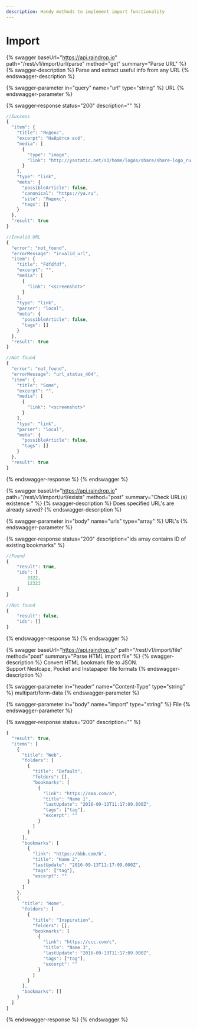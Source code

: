 ```yaml
---
description: Handy methods to implement import functionality
---
```


# Import

{% swagger baseUrl="https://api.raindrop.io" path="/rest/v1/import/url/parse" method="get" summary="Parse URL" %}
{% swagger-description %}
Parse and extract useful info from any URL
{% endswagger-description %}

{% swagger-parameter in="query" name="url" type="string" %}
URL
{% endswagger-parameter %}

{% swagger-response status="200" description="" %}
```javascript
//Success
{
  "item": {
    "title": "Яндекс",
    "excerpt": "Найдётся всё",
    "media": [
      {
        "type": "image",
        "link": "http://yastatic.net/s3/home/logos/share/share-logo_ru.png"
      }
    ],
    "type": "link",
    "meta": {
      "possibleArticle": false,
      "canonical": "https://ya.ru",
      "site": "Яндекс",
      "tags": []
    }
  },
  "result": true
}

//Invalid URL
{
  "error": "not_found",
  "errorMessage": "invalid_url",
  "item": {
    "title": "Fdfdfdf",
    "excerpt": "",
    "media": [
      {
        "link": "<screenshot>"
      }
    ],
    "type": "link",
    "parser": "local",
    "meta": {
      "possibleArticle": false,
      "tags": []
    }
  },
  "result": true
}

//Not found
{
  "error": "not_found",
  "errorMessage": "url_status_404",
  "item": {
    "title": "Some",
    "excerpt": "",
    "media": [
      {
        "link": "<screenshot>"
      }
    ],
    "type": "link",
    "parser": "local",
    "meta": {
      "possibleArticle": false,
      "tags": []
    }
  },
  "result": true
}
```
{% endswagger-response %}
{% endswagger %}

{% swagger baseUrl="https://api.raindrop.io" path="/rest/v1/import/url/exists" method="post" summary="Check URL(s) existence " %}
{% swagger-description %}
Does specified URL's are already saved?
{% endswagger-description %}

{% swagger-parameter in="body" name="urls" type="array" %}
URL's
{% endswagger-parameter %}

{% swagger-response status="200" description="ids array contains ID of existing bookmarks" %}
```javascript
//Found
{
    "result": true,
    "ids": [
        3322,
        12323
    ]
}

//Not found
{
    "result": false,
    "ids": []
}
```
{% endswagger-response %}
{% endswagger %}

{% swagger baseUrl="https://api.raindrop.io" path="/rest/v1/import/file" method="post" summary="Parse HTML import file" %}
{% swagger-description %}
Convert HTML bookmark file to JSON. \
Support Nestcape, Pocket and Instapaper file formats
{% endswagger-description %}

{% swagger-parameter in="header" name="Content-Type" type="string" %}
multipart/form-data
{% endswagger-parameter %}

{% swagger-parameter in="body" name="import" type="string" %}
File
{% endswagger-parameter %}

{% swagger-response status="200" description="" %}
```javascript
{
  "result": true,
  "items": [
    {
      "title": "Web",
      "folders": [
        {
          "title": "Default",
          "folders": [],
          "bookmarks": [
            {
              "link": "https://aaa.com/a",
              "title": "Name 1",
              "lastUpdate": "2016-09-13T11:17:09.000Z",
              "tags": ["tag"],
              "excerpt": ""
            }
          ]
        }
      ],
      "bookmarks": [
        {
          "link": "https://bbb.com/b",
          "title": "Name 2",
          "lastUpdate": "2016-09-13T11:17:09.000Z",
          "tags": ["tag"],
          "excerpt": ""
        }
      ]
    },
    {
      "title": "Home",
      "folders": [
        {
          "title": "Inspiration",
          "folders": [],
          "bookmarks": [
            {
              "link": "https://ccc.com/c",
              "title": "Name 3",
              "lastUpdate": "2016-09-13T11:17:09.000Z",
              "tags": ["tag"],
              "excerpt": ""
            }
          ]
        }
      ],
      "bookmarks": []
    }
  ]
}
```
{% endswagger-response %}
{% endswagger %}
